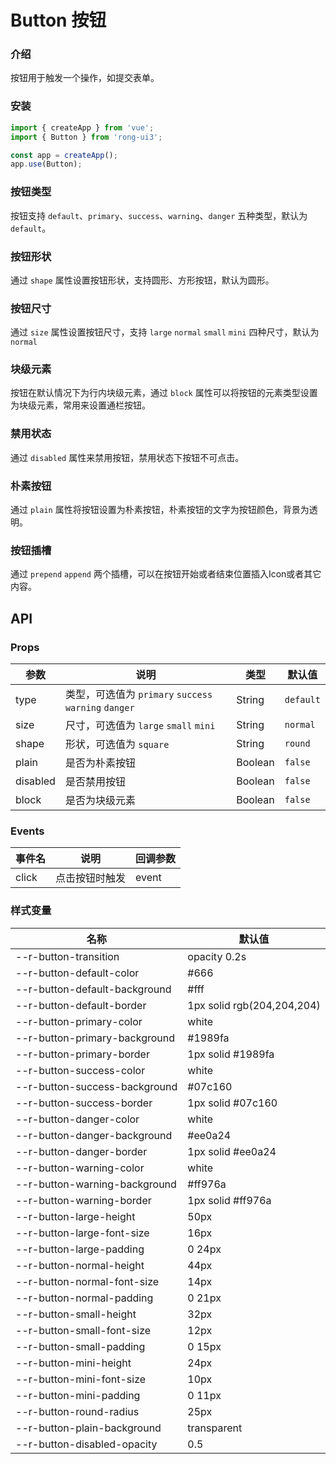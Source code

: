 # Button 按钮

### 介绍

按钮用于触发一个操作，如提交表单。

### 安装
```javascript
import { createApp } from 'vue';
import { Button } from 'rong-ui3';

const app = createApp();
app.use(Button);
```

### 按钮类型
按钮支持 `default`、`primary`、`success`、`warning`、`danger` 五种类型，默认为 `default`。
<script setup>
  import ButtonType from '../demo/ButtonType.vue?raw'
</script>
<HljsBlock :code="ButtonType"></HljsBlock>


### 按钮形状
通过 `shape` 属性设置按钮形状，支持圆形、方形按钮，默认为圆形。
<script setup>
  import ButtonShape from '../demo/ButtonShape.vue?raw'
</script>
<HljsBlock :code="ButtonShape"></HljsBlock>


### 按钮尺寸
通过 `size` 属性设置按钮尺寸，支持 `large` `normal` `small` `mini` 四种尺寸，默认为 `normal`
<script setup>
  import ButtonSize from '../demo/ButtonSize.vue?raw'
</script>
<HljsBlock :code="ButtonSize"></HljsBlock>

### 块级元素
按钮在默认情况下为行内块级元素，通过 `block` 属性可以将按钮的元素类型设置为块级元素，常用来设置通栏按钮。
<script setup>
  import ButtonBlock from '../demo/ButtonBlock.vue?raw'
</script>
<HljsBlock :code="ButtonBlock"></HljsBlock>


### 禁用状态
通过 `disabled` 属性来禁用按钮，禁用状态下按钮不可点击。
<script setup>
  import ButtonDisabled from '../demo/ButtonDisabled.vue?raw'
</script>
<HljsBlock :code="ButtonDisabled"></HljsBlock>


### 朴素按钮
通过 `plain` 属性将按钮设置为朴素按钮，朴素按钮的文字为按钮颜色，背景为透明。
<script setup>
  import ButtonPlain from '../demo/ButtonPlain.vue?raw'
</script>
<HljsBlock :code="ButtonPlain"></HljsBlock>


### 按钮插槽
通过 `prepend` `append` 两个插槽，可以在按钮开始或者结束位置插入Icon或者其它内容。
<script setup>
  import ButtonSlot from '../demo/ButtonSlot.vue?raw'
</script>
<HljsBlock :code="ButtonSlot"></HljsBlock>




## API

### Props

| 参数     | 说明                                                         | 类型    | 默认值    |
| -------- | ------------------------------------------------------------ | ------- | --------- |
| type     | 类型，可选值为 `primary` `success` `warning` `danger` | String  | `default` |
| size     | 尺寸，可选值为 `large` `small` `mini`                        | String  | `normal`  |
| shape    | 形状，可选值为 `square`                                      | String  | `round`   |
| plain    | 是否为朴素按钮                                               | Boolean | `false`   |
| disabled | 是否禁用按钮                                                 | Boolean | `false`   |
| block    | 是否为块级元素                                               | Boolean | `false`   |

### Events

| 事件名 | 说明           | 回调参数          |
| ------ | -------------- | ----------------- |
| click  | 点击按钮时触发 | event | MouseEvent |



### 样式变量
  | 名称                          | 默认值                     |
  |-------------------------------|----------------------------|
  | --r-button-transition         | opacity 0.2s               |
  | --r-button-default-color      | #666                       |
  | --r-button-default-background | #fff                       |
  | --r-button-default-border     | 1px solid rgb(204,204,204) |
  | --r-button-primary-color      | white                      |
  | --r-button-primary-background | #1989fa                    |
  | --r-button-primary-border     | 1px solid #1989fa          |
  | --r-button-success-color      | white                      |
  | --r-button-success-background | #07c160                    |
  | --r-button-success-border     | 1px solid #07c160          |
  | --r-button-danger-color       | white                      |
  | --r-button-danger-background  | #ee0a24                    |
  | --r-button-danger-border      | 1px solid #ee0a24          |
  | --r-button-warning-color      | white                      |
  | --r-button-warning-background | #ff976a                    |
  | --r-button-warning-border     | 1px solid #ff976a          |
  | --r-button-large-height       | 50px                       |
  | --r-button-large-font-size    | 16px                       |
  | --r-button-large-padding      | 0 24px                     |
  | --r-button-normal-height      | 44px                       |
  | --r-button-normal-font-size   | 14px                       |
  | --r-button-normal-padding     | 0 21px                     |
  | --r-button-small-height       | 32px                       |
  | --r-button-small-font-size    | 12px                       |
  | --r-button-small-padding      | 0 15px                     |
  | --r-button-mini-height        | 24px                       |
  | --r-button-mini-font-size     | 10px                       |
  | --r-button-mini-padding       | 0 11px                     |
  | --r-button-round-radius       | 25px                       |
  | --r-button-plain-background   | transparent                |
  | --r-button-disabled-opacity   | 0.5                        |

